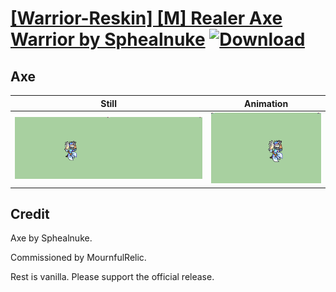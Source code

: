 # [\[Warrior-Reskin\] \[M\] Realer Axe Warrior by Sphealnuke](./) [![Download](https://img.shields.io/badge/Download--red?style=social&logo=github)](https://minhaskamal.github.io/DownGit/#/home?url=https://github.com/Klokinator/FE-Repo/tree/main/Battle%20Animations%2FInfantry%20-%20(Axe)%20Fighters%20and%20Warriors%2F%5BWarrior-Reskin%5D%20%5BM%5D%20Realer%20Axe%20Warrior%20by%20Sphealnuke%2F3.%20Axe)

## Axe

| Still | Animation |
| :---: | :-------: |
| ![Axe still](./Axe_000.png) | ![Axe](./Axe.gif) |

## Credit

Axe by Sphealnuke.

Commissioned by MournfulRelic.

Rest is vanilla. Please support the official release.

